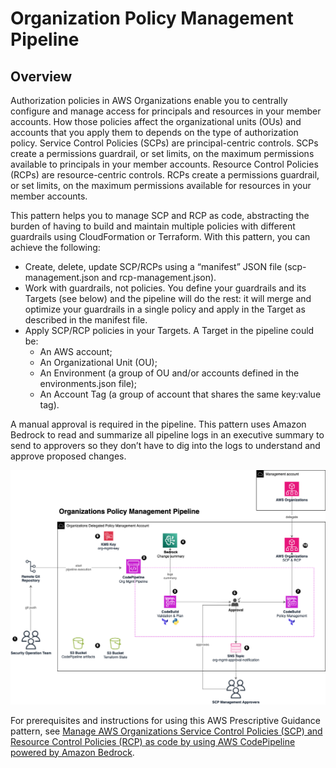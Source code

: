 # Organization Policy Management Pipeline
## Overview
Authorization policies in AWS Organizations enable you to centrally configure and manage access for principals and resources in your member accounts. How those policies affect the organizational units (OUs) and accounts that you apply them to depends on the type of authorization policy. Service Control Policies (SCPs) are principal-centric controls. SCPs create a permissions guardrail, or set limits, on the maximum permissions available to principals in your member accounts. Resource Control Policies (RCPs) are resource-centric controls. RCPs create a permissions guardrail, or set limits, on the maximum permissions available for resources in your member accounts.

This pattern helps you to manage SCP and RCP as code, abstracting the burden of having to build and maintain multiple policies with different guardrails using CloudFormation or Terraform. With this pattern, you can achieve the following:
- Create, delete, update SCP/RCPs using a “manifest” JSON file (scp-management.json and rcp-management.json).
- Work with guardrails, not policies. You define your guardrails and its Targets (see below) and the pipeline will do the rest: it will merge and optimize your guardrails in a single policy and apply in the Target as described in the manifest file.
- Apply SCP/RCP policies in your Targets. A Target in the pipeline could be:
  - An AWS account;
  - An Organizational Unit (OU);
  - An Environment (a group of OU and/or accounts defined in the environments.json file);
  - An Account Tag (a group of account that shares the same key:value tag).

A manual approval is required in the pipeline. This pattern uses Amazon Bedrock to read and summarize all pipeline logs in an executive summary to send to approvers so they don’t have to dig into the logs to understand and approve proposed changes.

![Architecture](images/org-mgmt-architecture.png)

For prerequisites and instructions for using this AWS Prescriptive Guidance pattern, see [Manage AWS Organizations Service Control Policies (SCP) and Resource Control Policies (RCP) as code by using AWS CodePipeline powered by Amazon Bedrock]().